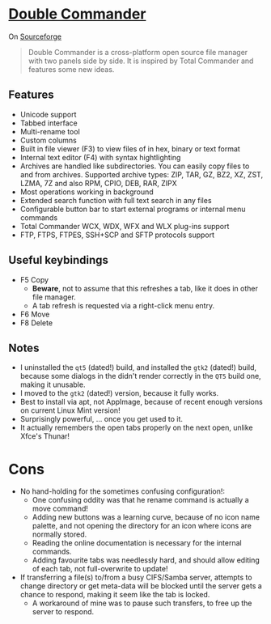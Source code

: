 # [Double Commander](https://doublecommander.com/)

On [Sourceforge](https://sourceforge.net/projects/doublecmd/)

> Double Commander is a cross-platform open source file manager with two panels side by side.
> It is inspired by Total Commander and features some new ideas.

## Features

-   Unicode support
-   Tabbed interface
-   Multi-rename tool
-   Custom columns
-   Built in file viewer (F3) to view files of in hex, binary or text format
-   Internal text editor (F4) with syntax hightlighting
-   Archives are handled like subdirectories. You can easily copy files to and from archives. Supported archive types: ZIP, TAR, GZ, BZ2, XZ, ZST, LZMA, 7Z and also RPM, CPIO, DEB, RAR, ZIPX
-   Most operations working in background
-   Extended search function with full text search in any files
-   Configurable button bar to start external programs or internal menu commands
-   Total Commander WCX, WDX, WFX and WLX plug-ins support
-   FTP, FTPS, FTPES, SSH+SCP and SFTP protocols support

## Useful keybindings
- F5 Copy
  - **Beware**, not to assume that this refreshes a tab, like it does in other file manager.
  - A tab refresh is requested via a right-click menu entry.
- F6 Move
- F8 Delete

## Notes

- I uninstalled the `qt5` (dated!) build, and installed the `gtk2` (dated!) build, because some dialogs in the didn't render correctly in the `QT5` build one, making it unusable.
- I moved to the `gtk2` (dated!) version, because it fully works.
- Best to install via apt, not AppImage, because of recent enough versions on current Linux Mint version!
- Surprisingly powerful, … once you get used to it.
- It actually remembers the open tabs properly on the next open, unlike Xfce's Thunar!

# Cons
- No hand-holding for the sometimes confusing configuration!:
  - One confusing oddity was that he rename command is actually a move command!
  - Adding new buttons was a learning curve, because of no icon name palette, and not opening the directory for an icon where icons are normally stored.
  - Reading the online documentation is necessary for the internal commands.
  - Adding favourite tabs was needlessly hard, and should allow editing of each tab, not full-overwrite to update!
- If transferring a file(s) to/from a busy CIFS/Samba server, attempts to change directory or get meta-data will be blocked until the server gets a chance to respond, making it seem like the tab is locked.
  - A workaround of mine was to pause such transfers, to free up the server to respond.
